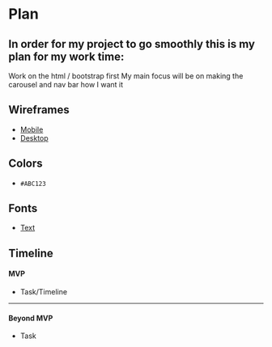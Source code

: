 # Plan
## In order for my project to go smoothly this is my plan for my work time:
Work on the html / bootstrap first
My main focus will be on making the carousel and nav bar how I want it


## Wireframes
* [Mobile](https://wireframe.cc/SRS1cQ)
* [Desktop](https://wireframe.cc/1BLLqF)

## Colors
* `#ABC123`

## Fonts
* [Text](URL)

## Timeline

#### MVP

* Task/Timeline

---

#### Beyond MVP

* Task
